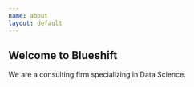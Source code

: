```yaml
---
name: about
layout: default
---
```


## Welcome to Blueshift

We are a consulting firm specializing in Data Science.
